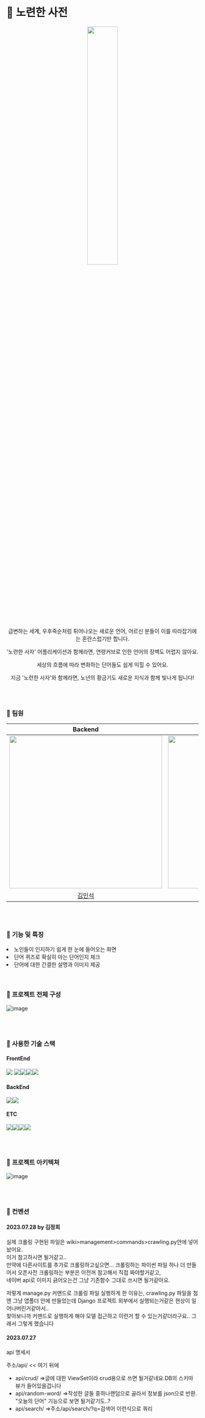 # 🦁 노련한 사전

<div align="center"><img src="https://github.com/HBNU-LIKELION/Hackathon-Veteran-Dictionary/assets/69416617/e8262790-345a-4bec-9267-0b9e2a91eef2" width="40%"/></div>

<p align="center">급변하는 세계, 우후죽순처럼 튀어나오는 새로운 언어, 어르신 분들이 이를 따라잡기에는 혼란스럽기만 합니다.</p>
<p align="center">'노련한 사자' 어플리케이션과 함께라면, 연령커브로 인한 언어의 장벽도 어렵지 않아요.</p>
<p align="center">세상의 흐름에 따라 변화하는 단어들도 쉽게 익힐 수 있어요.</p>
<p align="center">지금 '노련한 사자'와 함께라면, 노년의 황금기도 새로운 지식과 함께 빛나게 됩니다!</p>

<br>
<br>

### 🦁 **팀원**
|                                         Backend                                          |                                         Backend                                          |                                         Backend                                          |                                         Frontend                                         |
| :--------------------------------------------------------------------------------------: | :--------------------------------------------------------------------------------------: | :--------------------------------------------------------------------------------------: | :-------------------------------------------------------------------------------------: |
| <img src="" width=400px alt=""/> | <img src="" width=400px alt=""/> | <img src="" width=400px alt=""/> | <img src="https://github.com/HBNU-LIKELION/Hackathon-Veteran-Dictionary/assets/69416617/1073b9e8-9dad-4137-80e0-13570537b6e4" width=400px alt=""/> |
|                       [김민석](https://github.com/tributetothemoon)                        |                            [김정희](https://github.com/PlagueRabbit)                            |                            [전소연](https://github.com/Jeonsso)                            |                          [윤나현](https://github.com/ynh626)                           |

<br>
<br>

### 🦁 **기능 및 특징**
<li>노인들이 인지하기 쉽게 한 눈에 들어오는 화면</li>
<li>단어 퀴즈로 확실히 아는 단어인지 체크</li>
<li>단어에 대한 간결한 설명과 이미지 제공 </li>

<br>
<br>

### 🦁 **프로젝트 전체 구성**
![image](https://github.com/HBNU-LIKELION/Hackathon-Veteran-Dictionary/assets/117091989/421a31cf-bb6e-4bc6-a7ea-7bc64d5876ed)

<br>
<br>

### 🦁 **사용한 기술 스택**<br>
#### FrontEnd
<img src="https://img.shields.io/badge/react-61DAFB?style=for-the-badge&logo=react&logoColor=black"> <img src="https://img.shields.io/badge/redux-764ABC?style=for-the-badge&logo=redux&logoColor=black"><img src="https://img.shields.io/badge/html5-E34F26?style=for-the-badge&logo=html5&logoColor=white"><img src="https://img.shields.io/badge/css-1572B6?style=for-the-badge&logo=css3&logoColor=white"><img src="https://img.shields.io/badge/javascript-F7DF1E?style=for-the-badge&logo=javascript&logoColor=black">
<br>
#### BackEnd
<img src="https://img.shields.io/badge/python-3776AB?style=for-the-badge&logo=python&logoColor=white"><img src="https://img.shields.io/badge/django rest framework-092E20?style=for-the-badge&logo=django&logoColor=white">
<br>
#### ETC
<img src="https://img.shields.io/badge/github-181717?style=for-the-badge&logo=github&logoColor=white"><img src="https://img.shields.io/badge/git-F05032?style=for-the-badge&logo=git&logoColor=white"><img src="https://img.shields.io/badge/jenkins-D24939?style=for-the-badge&logo=jenkins&logoColor=white"><img src="https://img.shields.io/badge/Figma-F24E1E?style=for-the-badge&logo=Figma&logoColor=white">

<br>
<br>

### 🦁 **프로젝트 아키텍쳐**
![image](https://github.com/HBNU-LIKELION/Hackathon-Veteran-Dictionary/assets/69416617/1e300230-44ed-4c5b-811b-ed02bcd1b8e4)

<br>
<br>

### 🦁 **컨벤션**
#### 2023.07.28 by 김정희

실제 크롤링 구현된 파일은 wiki>management>commands>crawling.py안에 넣어놨어요.  <br>
이거 참고하시면 될거같고.. <br>
만약에 다른사이트를 추가로 크롤링하고싶으면... 크롤링하는 파이썬 파일 하나 더 만들어서 오픈사전 크롤링하는 부분은 이전꺼 참고해서 직접 짜야할거같고, <br>
네이버 api로 이미지 긁어오는건 그냥 기존함수 그대로 쓰시면 될거같아요.  <br>

저렇게 manage.py 커맨드로 크롤링 파일 실행하게 한 이유는, crawling.py 파일을 첨엔 그냥 앱폴더 안에 만들었는데 Django 프로젝트 외부에서 실행되는거같은 현상이 일어나버린거같아서.. <br>
찾아보니까 커맨드로 실행하게 해야 모델 접근하고 이런거 할 수 있는거같더라구요.. 그래서 그렇게 했습니다

#### 2023.07.27
api 명세서

주소/api/ << 여기 뒤에
<ul>
<li> api/crud/  =>글에 대한 ViewSet이라 crud용으로 쓰면 될거같네요.DB의 스키마 뷰가 들어있을겁니다 </li>
<li> api/random-word/ =>작성한 글들 중하나랜덤으로 골라서 정보를 json으로 반환. "오늘의 단어" 기능으로 보면 될거같기도..? </li>
<li>api/search/ =>주소/api/search/?q=검색어 이런식으로 쿼리 </li>   
</ul>  

